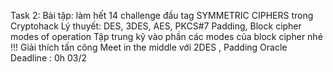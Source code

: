 
Task 2:
Bài tập: làm hết 14 challenge đầu tag SYMMETRIC CIPHERS trong Cryptohack
Lý thuyết: DES, 3DES, AES, PKCS#7 Padding, Block cipher modes of operation
Tập trung kỹ vào phần các modes của block cipher nhé !!!
Giải thích tấn công Meet in the middle với 2DES , Padding Oracle
Deadline : 0h 03/2
